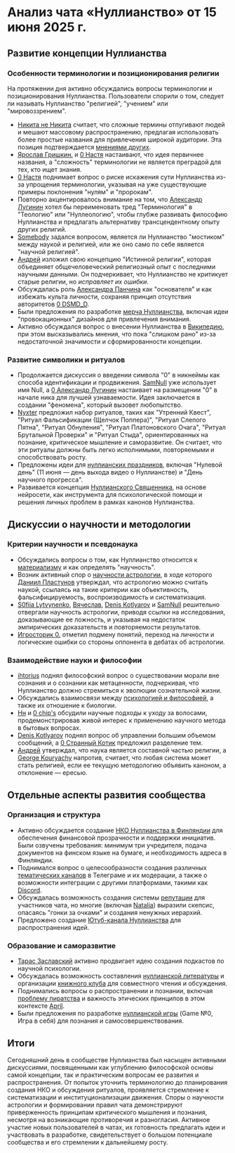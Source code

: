 # Анализ чата «Нуллианство» от 15 июня 2025 г.

## Развитие концепции Нуллианства

### Особенности терминологии и позиционирования религии
На протяжении дня активно обсуждались вопросы терминологии и позиционирования Нуллианства. Пользователи спорили о том, следует ли называть Нуллианство "религией", "учением" или "мировоззрением".
* [Никита не Никита](https://t.me/NullianityNull/11931/14998) считает, что сложные термины отпугивают людей и мешают массовому распространению, предлагая использовать более простые названия для привлечения широкой аудитории. Эта позиция подтверждается [мнениями других](https://t.me/NullianityNull/11931/15054).
* [Ярослав Гришкин.](https://t.me/NullianityNull/11931/15076) и [0 Настя](https://t.me/NullianityNull/11931/15087) настаивают, что идея первичнее названия, а "сложность" терминологии не является преградой для тех, кто ищет знания.
* [0 Настя](https://t.me/NullianityNull/11931/15154) поднимает вопрос о риске искажения сути Нуллианства из-за упрощения терминологии, указывая на уже существующие примеры поклонения "нулям" и "пророкам".
* Повторно акцентировалось внимание на том, что [Александр Лугинин](https://t.me/NullianityNull/1738/15698) хотел бы переименовать тред "Терминология" в "Теологию" или "Нуллеологию", чтобы глубже развивать философию Нуллианства и предлагать альтернативу трансцендентному опыту других религий.
* [Somebody](https://t.me/NullianityNull/1738/18371) задался вопросом, является ли Нуллианство "мостиком" между наукой и религией, или же оно само по себе является "научной религией".
* [Андрей](https://t.me/NullianityNull/20540/20581) изложил свою концепцию "Истинной религии", которая объединяет общечеловеческий религиозный опыт с последними научными данными. Он подчеркивает, что Нуллианство не критикует старые религии, но *исправляет их ошибки*.
* Обсуждалась роль [Александра Панчина](https://t.me/NullianityNull/1738/16002) как "основателя" и как избежать культа личности, сохраняя принцип отсутствия авторитетов [0 ­­­DSMD_D](https://t.me/NullianityNull/8076/16979).
* Были предложения по разработке [мерча Нуллианства](https://t.me/NullianityNull/6092/15896), включая идеи "провокационных" дизайнов для привлечения внимания.
* Активно обсуждался вопрос о внесении Нуллианства в [Википедию](https://t.me/NullianityNull/1738/16733), при этом высказывались мнения, что пока "слишком рано" из-за недостаточной значимости и сформированности концепции.

### Развитие символики и ритуалов
* Продолжается дискуссия о введении символа "0" в никнеймы как способа идентификации и продвижения. [SamNull](https://t.me/NullianityNull/16267/16305) уже использует имя Null, а [0 Александр Лугинин](https://t.me/NullianityNull/16267/16281) настаивает на размещении "0" в начале ника для лучшей узнаваемости. Идея заключается в создании "феномена", который вызовет любопытство.
* [Nyxter](https://t.me/NullianityNull/14249/20926) предложил набор ритуалов, таких как "Утренний Квест", "Ритуал Фальсификации (Щелчок Поппера)", "Ритуал Слепого Пятна", "Ритуал Обнуления", "Ритуал Платоновского Очага", "Ритуал Брутальной Проверки" и "Ритуал Стыда", ориентированных на познание, критическое мышление и саморазвитие. Он считает, что эти ритуалы должны быть легко исполнимыми, повторяемыми и способствовать росту.
* Предложены идеи для [нуллианских праздников](https://t.me/NullianityNull/15882/15885), включая "Нулевой день" (11 июня — день выхода видео о Нуллианстве) и "День научного прогресса".
* Развивается концепция [Нуллианского Священника](https://t.me/NullianityNull/18803/18804), на основе нейросети, как инструмента для психологической помощи и решения личных проблем в рамках канонов Нуллианства.

## Дискуссии о научности и методологии

### Критерии научности и псевдонаука
* Обсуждались вопросы о том, как Нуллианство относится к [материализму](https://t.me/NullianityNull/3138/21084) и как определять "научность".
* Возник активный спор о [научности астрологии](https://t.me/NullianityNull/1865/16772), в ходе которого [Даниил Пластунов](https://t.me/NullianityNull/1865/16772) утверждал, что астрологию можно считать наукой, ссылаясь на такие критерии как объективность, фальсифицируемость, воспроизводимость и систематизация.
* [S0fiia Lytvynenko](https://t.me/NullianityNull/1865/16823), [Вячеслав](https://t.me/NullianityNull/1865/16827), [Denis Kotlyarov](https://t.me/NullianityNull/1865/16866) и [SamNull](https://t.me/NullianityNull/933/21242) решительно отвергали научность астрологии, приводя ссылки на исследования, доказывающие ее ложность, и указывая на недостаток эмпирических доказательств и повторяемости результатов.
* [Игросторик 0.](https://t.me/NullianityNull/933/18539) отметил подмену понятий, переход на личности и логические ошибки со стороны оппонента в дебатах об астрологии.

### Взаимодействие науки и философии
* [ihtorius](https://t.me/NullianityNull/3138/14314) поднял философский вопрос о существовании морали вне сознания и о сознании как метаценности, подчеркивая, что Нуллианство должно стремиться к эволюции сознательной жизни.
* Обсуждались взаимосвязи между [психологией и философией](https://t.me/NullianityNull/3138/14356), а также их отношение к биологии.
* [Нн](https://t.me/NullianityNull/17746) и [0 chip's](https://t.me/NullianityNull/17853) обсудили научные подходы к уходу за волосами, продемонстрировав живой интерес к применению научного метода в бытовых вопросах.
* [Denis Kotlyarov](https://t.me/NullianityNull/16634) поднял вопрос об управлении большим объемом сообщений, а [0 Странный Котик](https://t.me/NullianityNull/16684) предложил разделение тем.
* [Андрей](https://t.me/NullianityNull/1738/18591) утверждал, что наука является составной частью религии, а [George Kouryachy](https://t.me/NullianityNull/1738/18634) напротив, считает, что любая система может стать религией, если ее текущую методологию объявить каноном, а отклонение — ересью.

## Отдельные аспекты развития сообщества

### Организация и структура
* Активно обсуждается создание [НКО Нуллианства в Финляндии](https://t.me/NullianityNull/8076/18878) для обеспечения финансовой прозрачности и поддержки инициатив. Были озвучены требования: минимум три учредителя, подача документов на финском языке на бумаге, и необходимость адреса в Финляндии.
* Поднимался вопрос о целесообразности создания различных [тематических каналов](https://t.me/NullianityNull/16634) в Телеграме и их модерации, а также о возможности интеграции с другими платформами, такими как [Discord](https://t.me/NullianityNull/20448).
* Обсуждалась возможность создания системы [репутации](https://t.me/NullianityNull/4551/18563) для участников чата, но многие (включая [Natalia](https://t.me/NullianityNull/4551/20168)) выразили скепсис, опасаясь "гонки за очками" и создания ненужных иерархий.
* Предложено создание [Ютуб-канала Нуллианства](https://t.me/NullianityNull/8076/17143) для распространения идей.

### Образование и саморазвитие
* [Тарас Заславский](https://t.me/NullianityNull/984/15709) активно продвигает идею создания подкастов по научной психологии.
* Обсуждалась возможность составления [нуллианской литературы](https://t.me/NullianityNull/1138/18557) и организации [книжного клуба](https://t.me/NullianityNull/5606/14520) для совместного чтения и обсуждения.
* Поднимались вопросы о распространении и познании, включая [проблему пиратства](https://tme/NullianityNull/1138/14899) и важность этических принципов в этом контексте [April](https://t.me/NullianityNull/1138/15033).
* Были предложения по разработке [нуллианской игры](https://t.me/NullianityNull/2525/16255) (Game №0, Игра в себя) для познания и самосовершенствования.

## Итоги
Сегодняшний день в сообществе Нуллианства был насыщен активными дискуссиями, посвященными как углублению философской основы самой концепции, так и практическим вопросам ее развития и распространения. От попыток уточнить терминологию до планирования создания НКО и обсуждения ритуалов, проявляется стремление к систематизации и институционализации движения. Споры о научности астрологии и формировании правил чата демонстрируют приверженность принципам критического мышления и познания, несмотря на возникающие противоречия и разногласия. Активное участие новых пользователей в чатах, их готовность предлагать идеи и участвовать в разработке, свидетельствует о большом потенциале сообщества и его стремлении к дальнейшему росту.